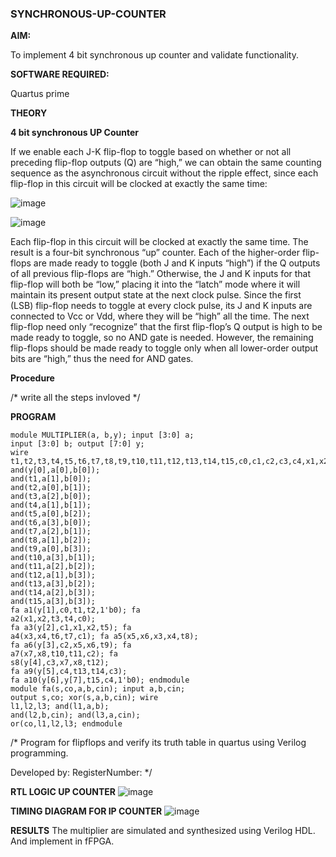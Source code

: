 ### SYNCHRONOUS-UP-COUNTER

**AIM:**

To implement 4 bit synchronous up counter and validate functionality.

**SOFTWARE REQUIRED:**

Quartus prime

**THEORY**

**4 bit synchronous UP Counter**

If we enable each J-K flip-flop to toggle based on whether or not all preceding flip-flop outputs (Q) are “high,” we can obtain the same counting sequence as the asynchronous circuit without the ripple effect, since each flip-flop in this circuit will be clocked at exactly the same time:

![image](https://github.com/naavaneetha/SYNCHRONOUS-UP-COUNTER/assets/154305477/d5db3fa0-e413-404c-b80e-b2f39d82e7e8)


![image](https://github.com/naavaneetha/SYNCHRONOUS-UP-COUNTER/assets/154305477/52cb61eb-d04b-442d-810c-31185a68410b)

Each flip-flop in this circuit will be clocked at exactly the same time.
The result is a four-bit synchronous “up” counter. Each of the higher-order flip-flops are made ready to toggle (both J and K inputs “high”) if the Q outputs of all previous flip-flops are “high.”
Otherwise, the J and K inputs for that flip-flop will both be “low,” placing it into the “latch” mode where it will maintain its present output state at the next clock pulse.
Since the first (LSB) flip-flop needs to toggle at every clock pulse, its J and K inputs are connected to Vcc or Vdd, where they will be “high” all the time.
The next flip-flop need only “recognize” that the first flip-flop’s Q output is high to be made ready to toggle, so no AND gate is needed.
However, the remaining flip-flops should be made ready to toggle only when all lower-order output bits are “high,” thus the need for AND gates.

**Procedure**

/* write all the steps invloved */

**PROGRAM**
```
module MULTIPLIER(a, b,y); input [3:0] a;
input [3:0] b; output [7:0] y;
wire t1,t2,t3,t4,t5,t6,t7,t8,t9,t10,t11,t12,t13,t14,t15,c0,c1,c2,c3,c4,x1,x2,x3,x4,x5,x6,x7,x8;
and(y[0],a[0],b[0]);
and(t1,a[1],b[0]);
and(t2,a[0],b[1]);
and(t3,a[2],b[0]);
and(t4,a[1],b[1]);
and(t5,a[0],b[2]);
and(t6,a[3],b[0]);
and(t7,a[2],b[1]);
and(t8,a[1],b[2]);
and(t9,a[0],b[3]);
and(t10,a[3],b[1]);
and(t11,a[2],b[2]);
and(t12,a[1],b[3]);
and(t13,a[3],b[2]);
and(t14,a[2],b[3]);
and(t15,a[3],b[3]);
fa a1(y[1],c0,t1,t2,1'b0); fa 
a2(x1,x2,t3,t4,c0);
fa a3(y[2],c1,x1,x2,t5); fa 
a4(x3,x4,t6,t7,c1); fa a5(x5,x6,x3,x4,t8); 
fa a6(y[3],c2,x5,x6,t9); fa 
a7(x7,x8,t10,t11,c2); fa 
s8(y[4],c3,x7,x8,t12);
fa a9(y[5],c4,t13,t14,c3);
fa a10(y[6],y[7],t15,c4,1'b0); endmodule
module fa(s,co,a,b,cin); input a,b,cin;
output s,co; xor(s,a,b,cin); wire 
l1,l2,l3; and(l1,a,b); 
and(l2,b,cin); and(l3,a,cin); 
or(co,l1,l2,l3; endmodule
```
/* Program for flipflops and verify its truth table in quartus using Verilog programming. 

Developed by: RegisterNumber:
*/

**RTL LOGIC UP COUNTER**
![image](https://github.com/user-attachments/assets/327b02e0-16b4-44b1-9396-7db7e1b81a56)

**TIMING DIAGRAM FOR IP COUNTER**
![image](https://github.com/user-attachments/assets/d9b1f18c-63cb-4ae5-80d2-8a549f8265a4)

**RESULTS**
The multiplier are simulated and synthesized using Verilog HDL. And implement in fFPGA.
